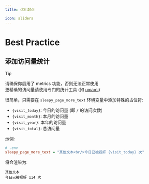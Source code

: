 ```yaml
---
title: 优化站点

icon: sliders
---
```

# Best Practice

## 添加访问量统计

> [!TIP]
> 请确保你启用了 metrics 功能，否则无法正常使用 <br/>
> 更精确的访问量请使用专门的统计工具 (如 [umami](https://umami.is/))

很简单，只需要在 `sleepy_page_more_text` 环境变量中添加特殊的占位符:
- `{visit_today}`: 今日的访问量 (即 `/` 的访问次数)
- `{visit_month}`: 本月的访问量
- `{visit_year}`: 本年的访问量
- `{visit_total}`: 总访问量

示例:

```ini
# .env
sleepy_page_more_text = "其他文本<br/>今日已被视奸 {visit_today} 次"
```

将会渲染为:

```text
其他文本
今日已被视奸 114 次
```

